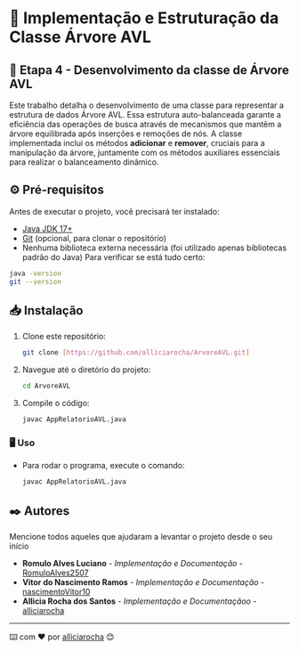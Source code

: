 # 🚀 Implementação e Estruturação da Classe Árvore AVL
## 🧩 Etapa 4 - Desenvolvimento da classe de Árvore AVL
Este trabalho detalha o desenvolvimento de uma classe para representar a estrutura de dados Árvore AVL. Essa estrutura auto-balanceada garante a eficiência das operações de busca através de mecanismos que mantêm a árvore equilibrada após inserções e remoções de nós. A classe implementada inclui os métodos **adicionar** e **remover**, cruciais para a manipulação da árvore, juntamente com os métodos auxiliares essenciais para realizar o balanceamento dinâmico.
## ⚙️ Pré-requisitos
Antes de executar o projeto, você precisará ter instalado:
* [Java JDK 17+](https://www.oracle.com/java/technologies/javase/jdk17-archive-downloads.html) 
* [Git](https://git-scm.com/) (opcional, para clonar o repositório)
* Nenhuma biblioteca externa necessária (foi utilizado apenas bibliotecas padrão do Java)
Para verificar se está tudo certo:
```bash
java -version
git --version
```
## 📥 Instalação
1. Clone este repositório:
   ```bash
   git clone [https://github.com/alliciarocha/ArvoreAVL.git]
2. Navegue até o diretório do projeto:
   ```bash
   cd ArvoreAVL
3. Compile o código:
   ```bash
   javac AppRelatorioAVL.java
### 🖥️ Uso
- Para rodar o programa, execute o comando: 
   ```bash
   javac AppRelatorioAVL.java
## ✒️ Autores
Mencione todos aqueles que ajudaram a levantar o projeto desde o seu início
* **Romulo Alves Luciano** - *Implementação e Documentação* - [RomuloAlves2507](https://github.com/RomuloAlves2507)
* **Vitor do Nascimento Ramos** - *Implementação e Documentação* - [nascimentoVitor10](https://github.com/nascimentoVitor10)
* **Allicia Rocha dos Santos** - *Implementação e Documentaçãoo* - [alliciarocha](https://github.com/alliciarocha)
---
⌨️ com ❤️ por [alliciarocha](https://github.com/alliciarocha) 😊
